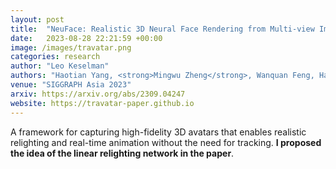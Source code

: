 ```yaml
---
layout: post
title:  "NeuFace: Realistic 3D Neural Face Rendering from Multi-view Images"
date:   2023-08-28 22:21:59 +00:00
image: /images/travatar.png
categories: research
author: "Leo Keselman"
authors: "Haotian Yang, <strong>Mingwu Zheng</strong>, Wanquan Feng, Haibin Huang, Yu-Kun Lai, Pengfei Wan, Zhongyuan Wang, Chongyang Ma"
venue: "SIGGRAPH Asia 2023"
arxiv: https://arxiv.org/abs/2309.04247
website: https://travatar-paper.github.io
---
```

A framework for capturing high-fidelity 3D avatars that enables realistic relighting and real-time animation without the need for tracking. <strong>I proposed the idea of the linear relighting network in the paper</strong>.
